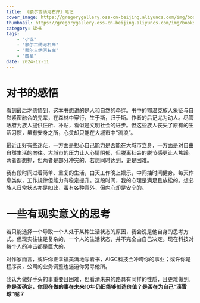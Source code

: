 ```yaml
---
title: 《额尔古纳河右岸》笔记
cover_image: https://gregorygallery.oss-cn-beijing.aliyuncs.com/img/books.jpeg
thumbnail: https://gregorygallery.oss-cn-beijing.aliyuncs.com/img/books.jpeg
category: 读书
tags: 
    - "小说"
    - "额尔古纳河右岸"
    - "额尔古纳河右岸"
    - "四星"
date: 2024-12-11
---
```


# 对书的感悟

看到最后才感悟到，这本书想讲的是人和自然的牵绊。书中的鄂温克族人象征与自然紧密融合的先辈，在森林中穿行，生于斯，归于斯。作者的后记尤为动人。尽管政府为族人提供住所、补贴，看似是文明社会的进步。但这些族人丧失了原有的生活习惯，虽有安身之所，心灵却只能在大城市中“流浪”。

最近正好有些迷茫，一方面是担心自己能力是否能在大城市立身，一方面是对自由自然生活的向往。大城市的压力让人心情阴郁，但脱离社会的脱节感更让人焦躁。两者都想抓，但两者是部分冲突的，若想同时达到，更是困难。

我有段时间过着简单、重复的生活，白天工作晚上娱乐，中间抽时间健身。每天作息类似，工作规律但能力有稳定提升。这段时间，我的心理是满足且放松的。想必族人日常状态亦是如此，虽有各种意外，但内心却是安宁的。

# 一些有现实意义的思考

若只能选择一个导致一个人处于某种生活状态的原因，我会说是他自身的思考方式。但现实往往是复杂的，一个人的生活状态，并不完全由自己决定。现在科技对每个人的冲击都是巨大的。

对作家而言，或许你正幸福美满地写着书，AIGC科技会冲垮你的事业；或许你是程序员，公司的业务调整也逼迫你另寻他所。

我认为做好手头的事重要且困难，但看清未来的路具有同样的性质，且更难做到。**你是否确定，你现在做的事在未来10年仍旧能够创造价值？是否在为自己“滚雪球”呢？**